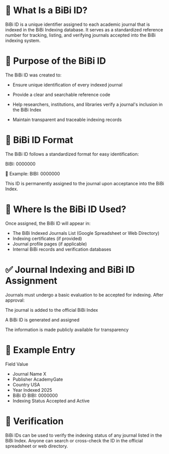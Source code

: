 # 📌 What Is a BiBi ID?
BiBi ID is a unique identifier assigned to each academic journal that is indexed in the BiBi Indexing database. It serves as a standardized reference number for tracking, listing, and verifying journals accepted into the BiBi indexing system.

# 🧾 Purpose of the BiBi ID
The BiBi ID was created to:

* Ensure unique identification of every indexed journal

* Provide a clear and searchable reference code

* Help researchers, institutions, and libraries verify a journal's inclusion in the BiBi Index

* Maintain transparent and traceable indexing records

# 🧩 BiBi ID Format
The BiBi ID follows a standardized format for easy identification:

BIBI: 0000000

🔹 Example: BIBI: 0000000

This ID is permanently assigned to the journal upon acceptance into the BiBi Index.

# 📂 Where Is the BiBi ID Used?
Once assigned, the BiBi ID will appear in:

* The BiBi Indexed Journals List (Google Spreadsheet or Web Directory)
* Indexing certificates (if provided)
* Journal profile pages (if applicable)
* Internal BiBi records and verification databases

# ✅ Journal Indexing and BiBi ID Assignment
Journals must undergo a basic evaluation to be accepted for indexing. After approval:

The journal is added to the official BiBi Index

A BiBi ID is generated and assigned

The information is made publicly available for transparency

# 📣 Example Entry
Field	Value
* Journal Name	X
* Publisher	AcademyGate
* Country	USA
* Year Indexed	2025
* BiBi ID	BIBI: 0000000
* Indexing Status	Accepted and Active

# 🔐 Verification
BiBi IDs can be used to verify the indexing status of any journal listed in the BiBi Index. Anyone can search or cross-check the ID in the official spreadsheet or web directory.

